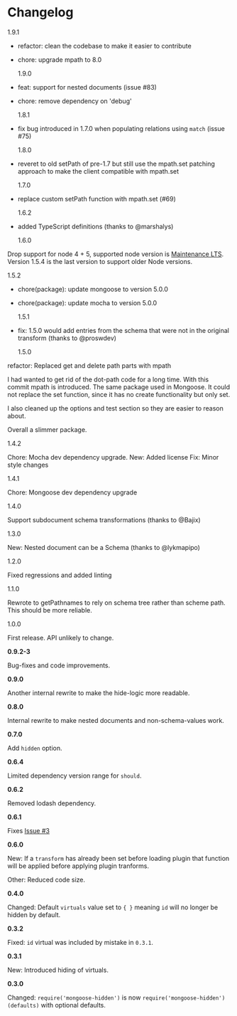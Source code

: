 # Changelog

1.9.1

- refactor: clean the codebase to make it easier to contribute
- chore: upgrade mpath to 8.0

  1.9.0

- feat: support for nested documents (issue #83)
- chore: remove dependency on 'debug'

  1.8.1

- fix bug introduced in 1.7.0 when populating relations using `match` (issue #75)

  1.8.0

- reveret to old setPath of pre-1.7 but still use the mpath.set patching approach to make the client compatible with mpath.set

  1.7.0

- replace custom setPath function with mpath.set (#69)

  1.6.2

- added TypeScript definitions (thanks to @marshalys)

  1.6.0

Drop support for node 4 + 5, supported node version is [Maintenance LTS](https://github.com/nodejs/Release). Version 1.5.4 is the last version
to support older Node versions.

1.5.2

- chore(package): update mongoose to version 5.0.0
- chore(package): update mocha to version 5.0.0

  1.5.1

- fix: 1.5.0 would add entries from the schema that were not in the original transform (thanks to @proswdev)

  1.5.0

refactor: Replaced get and delete path parts with mpath

I had wanted to get rid of the dot-path code for a long time. With this
commit mpath is introduced. The same package used in Mongoose. It could
not replace the set function, since it has no create functionality but
only set.

I also cleaned up the options and test section so they are easier to
reason about.

Overall a slimmer package.

1.4.2

Chore: Mocha dev dependency upgrade.
New: Added license
Fix: Minor style changes

1.4.1

Chore: Mongoose dev dependency upgrade

1.4.0

Support subdocument schema transformations (thanks to @Bajix)

1.3.0

New: Nested document can be a Schema (thanks to @lykmapipo)

1.2.0

Fixed regressions and added linting

1.1.0

Rewrote to getPathnames to rely on schema tree rather than scheme path. This
should be more reliable.

1.0.0

First release. API unlikely to change.

**0.9.2-3**

Bug-fixes and code improvements.

**0.9.0**

Another internal rewrite to make the hide-logic more readable.

**0.8.0**

Internal rewrite to make nested documents and non-schema-values work.

**0.7.0**

Add `hidden` option.

**0.6.4**

Limited dependency version range for `should`.

**0.6.2**

Removed lodash dependency.

**0.6.1**

Fixes [Issue #3](https://github.com/mblarsen/mongoose-hidden/issues/3)

**0.6.0**

New: If a `transform` has already been set before loading plugin that function will be applied before applying plugin tranforms.

Other: Reduced code size.

**0.4.0**

Changed: Default `virtuals` value set to `{ }` meaning `id` will no longer be hidden by default.

**0.3.2**

Fixed: `id` virtual was included by mistake in `0.3.1`.

**0.3.1**

New: Introduced hiding of virtuals.

**0.3.0**

Changed: `require('mongoose-hidden')` is now `require('mongoose-hidden')(defaults)` with optional defaults.

